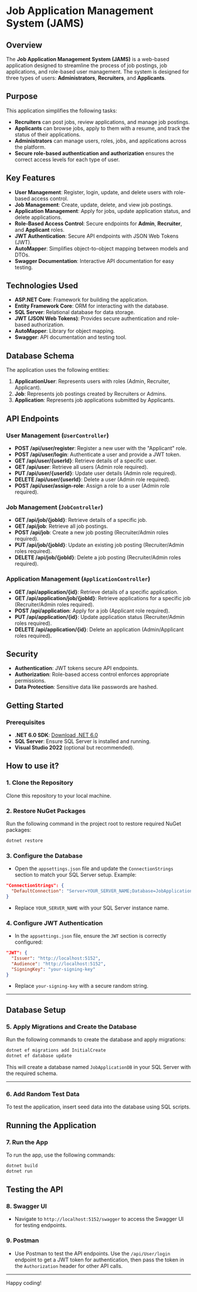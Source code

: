 # Job Application Management System (JAMS)

## Overview
The **Job Application Management System (JAMS)** is a web-based application designed to streamline the process of job postings, job applications, and role-based user management. The system is designed for three types of users: **Administrators**, **Recruiters**, and **Applicants**.

## Purpose
This application simplifies the following tasks:
- **Recruiters** can post jobs, review applications, and manage job postings.
- **Applicants** can browse jobs, apply to them with a resume, and track the status of their applications.
- **Administrators** can manage users, roles, jobs, and applications across the platform.
- **Secure role-based authentication and authorization** ensures the correct access levels for each type of user.

## Key Features
- **User Management**: Register, login, update, and delete users with role-based access control.
- **Job Management**: Create, update, delete, and view job postings.
- **Application Management**: Apply for jobs, update application status, and delete applications.
- **Role-Based Access Control**: Secure endpoints for **Admin**, **Recruiter**, and **Applicant** roles.
- **JWT Authentication**: Secure API endpoints with JSON Web Tokens (JWT).
- **AutoMapper**: Simplifies object-to-object mapping between models and DTOs.
- **Swagger Documentation**: Interactive API documentation for easy testing.

## Technologies Used
- **ASP.NET Core**: Framework for building the application.
- **Entity Framework Core**: ORM for interacting with the database.
- **SQL Server**: Relational database for data storage.
- **JWT (JSON Web Tokens)**: Provides secure authentication and role-based authorization.
- **AutoMapper**: Library for object mapping.
- **Swagger**: API documentation and testing tool.

## Database Schema
The application uses the following entities:
1. **ApplicationUser**: Represents users with roles (Admin, Recruiter, Applicant).
2. **Job**: Represents job postings created by Recruiters or Admins.
3. **Application**: Represents job applications submitted by Applicants.

## API Endpoints

### User Management (`UserController`)
- **POST /api/user/register**: Register a new user with the "Applicant" role.
- **POST /api/user/login**: Authenticate a user and provide a JWT token.
- **GET /api/user/{userId}**: Retrieve details of a specific user.
- **GET /api/user**: Retrieve all users (Admin role required).
- **PUT /api/user/{userId}**: Update user details (Admin role required).
- **DELETE /api/user/{userId}**: Delete a user (Admin role required).
- **POST /api/user/assign-role**: Assign a role to a user (Admin role required).

### Job Management (`JobController`)
- **GET /api/job/{jobId}**: Retrieve details of a specific job.
- **GET /api/job**: Retrieve all job postings.
- **POST /api/job**: Create a new job posting (Recruiter/Admin roles required).
- **PUT /api/job/{jobId}**: Update an existing job posting (Recruiter/Admin roles required).
- **DELETE /api/job/{jobId}**: Delete a job posting (Recruiter/Admin roles required).

### Application Management (`ApplicationController`)
- **GET /api/application/{id}**: Retrieve details of a specific application.
- **GET /api/application/job/{jobId}**: Retrieve applications for a specific job (Recruiter/Admin roles required).
- **POST /api/application**: Apply for a job (Applicant role required).
- **PUT /api/application/{id}**: Update application status (Recruiter/Admin roles required).
- **DELETE /api/application/{id}**: Delete an application (Admin/Applicant roles required).

## Security
- **Authentication**: JWT tokens secure API endpoints.
- **Authorization**: Role-based access control enforces appropriate permissions.
- **Data Protection**: Sensitive data like passwords are hashed.

## Getting Started

### Prerequisites
- **.NET 6.0 SDK**: [Download .NET 6.0](https://dotnet.microsoft.com/download/dotnet/6.0)
- **SQL Server**: Ensure SQL Server is installed and running.
- **Visual Studio 2022** (optional but recommended).

## How to use it?

### 1. Clone the Repository
Clone this repository to your local machine.

### 2. Restore NuGet Packages
Run the following command in the project root to restore required NuGet packages:
```bash
dotnet restore
```

### 3. Configure the Database
- Open the `appsettings.json` file and update the `ConnectionStrings` section to match your SQL Server setup. Example:
```json
"ConnectionStrings": {
  "DefaultConnection": "Server=YOUR_SERVER_NAME;Database=JobApplicationDB;Trusted_Connection=True;TrustServerCertificate=True;"
}
```
- Replace `YOUR_SERVER_NAME` with your SQL Server instance name.

### 4. Configure JWT Authentication
- In the `appsettings.json` file, ensure the `JWT` section is correctly configured:
```json
"JWT": {
  "Issuer": "http://localhost:5152",
  "Audience": "http://localhost:5152",
  "SigningKey": "your-signing-key"
}
```
- Replace `your-signing-key` with a secure random string.

---

## Database Setup

### 5. Apply Migrations and Create the Database
Run the following commands to create the database and apply migrations:
```bash
dotnet ef migrations add InitialCreate
dotnet ef database update
```
This will create a database named `JobApplicationDB` in your SQL Server with the required schema.

---

### 6. Add Random Test Data
To test the application, insert seed data into the database using SQL scripts.

## Running the Application

### 7. Run the App
To run the app, use the following commands:
```bash
dotnet build
dotnet run
```

## Testing the API

### 8. Swagger UI
- Navigate to `http://localhost:5152/swagger` to access the Swagger UI for testing endpoints.

### 9. Postman
- Use Postman to test the API endpoints. Use the `/api/User/login` endpoint to get a JWT token for authentication, then pass the token in the `Authorization` header for other API calls.

---

Happy coding!
